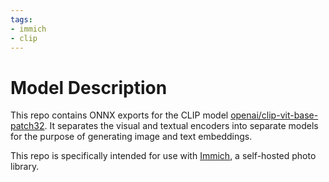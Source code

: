 ```yaml
---
tags:
- immich
- clip
---
```

# Model Description

This repo contains ONNX exports for the CLIP model [openai/clip-vit-base-patch32](https://huggingface.co/openai/clip-vit-base-patch32). 
It separates the visual and textual encoders into separate models for the purpose of generating image and text embeddings.

This repo is specifically intended for use with [Immich](https://immich.app/), a self-hosted photo library.
